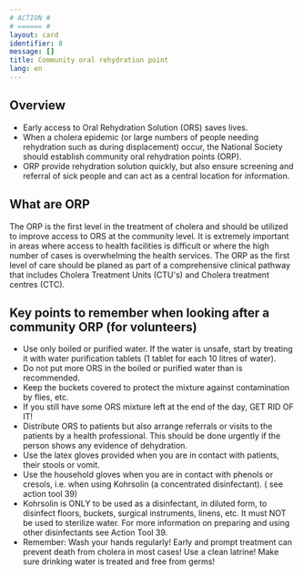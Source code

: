 ```yaml
---
# ACTION #
# ====== #
layout: card
identifier: 8
message: []
title: Community oral rehydration point 
lang: en
---
```


## Overview

- Early access to Oral Rehydration Solution (ORS) saves lives.
- When a cholera epidemic (or large numbers of people needing rehydration such as during displacement) occur, the National Society should establish community oral rehydration points (ORP).
- ORP provide rehydration solution quickly, but also ensure screening and referral of sick people and can act as a central location for information. 

## What are ORP  

The ORP is the first level in the treatment of cholera and should be utilized to improve access to ORS at the community level. It is extremely important in areas where access to health facilities is difficult or where the high number of cases is overwhelming the health services. The ORP as the first level of care should be planed as part of a comprehensive clinical pathway that includes Cholera Treatment Units (CTU's) and Cholera treatment centres (CTC).

## Key points to remember when looking after a community ORP (for volunteers)

- Use only boiled or purified water. If the water is unsafe, start by treating it with water purification tablets (1 tablet for each 10 litres of water).
- Do not put more ORS in the boiled or purified water than is recommended.
- Keep the buckets covered to protect the mixture against contamination by flies, etc.
- If you still have some ORS mixture left at the end of the day, GET RID OF IT!
- Distribute ORS to patients but also arrange referrals or visits to the patients by a health professional. This should be done urgently if the person shows any evidence of dehydration.
- Use the latex gloves provided when you are in contact with patients, their stools or vomit.
- Use the household gloves when you are in contact with phenols or cresols, i.e. when using Kohrsolin (a concentrated disinfectant). ( see action tool 39)
- Kohrsolin is ONLY to be used as a disinfectant, in diluted form, to disinfect floors, buckets, surgical instruments, linens, etc. It must NOT be used to sterilize water. For more information on preparing and using other disinfectants see Action Tool 39. 
- Remember: Wash your hands regularly! Early and prompt treatment can prevent death from cholera in most cases! Use a clean latrine! Make sure drinking water is treated and free from germs! 

